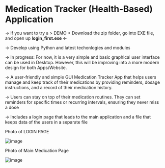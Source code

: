 # Medication Tracker (Health-Based) Application 

→ If you want to try a > DEMO < Download the zip folder, go into EXE file, and open up **login_first.exe**     ←

→ Develop using Python and latest techonlogies and modules 

→ In progress: For now, it is a very simple and basic graphical user interface can be used in Desktop. However, this will be improving into a more modern design for both Apps/Website. 

→ A user-friendly and simple GUI Medication Tracker App that helps users manage and keep track of their medications by providing reminders, dosage instructions, and a record of their medication history.

→  Users can stay on top of their medication routines. They can set reminders for specific times or recurring intervals, ensuring they never miss a dose

→ Includes a login page that leads to the main application and a file that keeps data of the users in a separate file 

Photo of LOGIN PAGE 

![image](https://github.com/KhanDevProject/Medication-App/assets/69941212/f2da340f-092c-4aac-a64b-167cb3b367ed)


Photo of Main Medication Page  

![image](https://github.com/KhanDevProject/Medication-App/assets/69941212/36091cc2-051c-42e1-854c-45df4c3f31e5)

